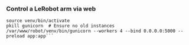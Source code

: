 ### Control a LeRobot arm via web ###

```cd /var/www/robot
source venv/bin/activate
pkill gunicorn  # Ensure no old instances
/var/www/robot/venv/bin/gunicorn --workers 4 --bind 0.0.0.0:5000 --preload app:app```

